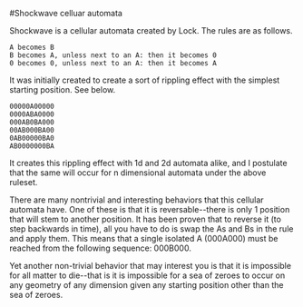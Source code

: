 #Shockwave celluar automata

Shockwave is a cellular automata created by Lock. The rules are as follows.

```
A becomes B
B becomes A, unless next to an A: then it becomes 0
0 becomes 0, unless next to an A: then it becomes A
```

It was initially created to create a sort of rippling effect with the simplest starting position. See below.

```
00000A00000
0000ABA0000
000AB0BA000
00AB000BA00
0AB00000BA0
AB0000000BA
```

It creates this rippling effect with 1d and 2d automata alike, and I postulate that the same will occur for n dimensional automata under the above ruleset.

There are many nontrivial and interesting behaviors that this cellular automata have. One of these is that it is reversable--there is only 1 position that will stem to another position. It has been proven that to reverse it (to step backwards in time), all you have to do is swap the As and Bs in the rule and apply them. This means that a single isolated A (000A000) must be reached from the following sequence: 000B000.

Yet another non-trivial behavior that may interest you is that it is impossible for all matter to die--that is it is impossible for a sea of zeroes to occur on any geometry of any dimension given any starting position other than the sea of zeroes.

